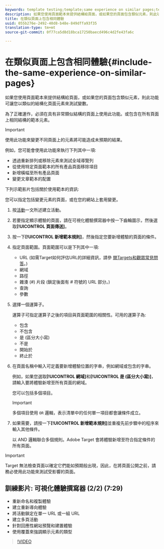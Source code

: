 ```yaml
---
keywords: template testing;template;same experience on similar pages;template test
description: 如果您使用頁面範本來提供結構給頁面，或如果您的頁面包含類似元素，則此功能可讓您以類似的結構化頁面元素來測試變數。
title: 在類似頁面上包含相同體驗
uuid: 055b276e-2492-40d8-b48e-849dffa93f35
translation-type: tm+mt
source-git-commit: 0f77ca5d8d18bca17250baecd496c4d2fe43fa6c

---
```



# 在類似頁面上包含相同體驗{#include-the-same-experience-on-similar-pages}

如果您使用頁面範本來提供結構給頁面，或如果您的頁面包含類似元素，則此功能可讓您以類似的結構化頁面元素來測試變數。

為了正確運作，必須在具有非常類似結構的頁面上使用此功能。或包含在所有頁面上相同結構的範本元素。

>[!IMPORTANT]
>
>使用此功能來變更不同頁面上的元素將可能造成未預期的結果。

例如，您可能會使用此功能來執行下列其中一項:

* 透過重新排列或移除元素來測試全域導覽列
* 從使用特定頁面範本的所有產品頁面移除項目
* 新增橫幅至所有產品頁面
* 變更文章範本的配置

下列示範影片包括關於使用範本的資訊:

您可以指定包括變更元素的頁面，或在您的網站上套用變更。

1. 按[活動](../../c-activities/activities.md#concept_D317A95A1AB54674BA7AB65C7985BA03)一文所述建立活動。
1. 若要指定顯示體驗的頁面，請在可視化體驗撰寫器中按一下齒輪圖示，然後選取&#x200B;**[!UICONTROL 頁面傳送]**。
1. 按一下&#x200B;**[!UICONTROL 新增範本規則]**，然後指定您要新增體驗的頁面的條件。

1. 指定頁面範圍。頁面範圍可以是下列其中一項:

   * URL (如需Target如何評估URL的詳細資訊，請參 [閱Targets和觀眾常見問答](/help/c-target/c-troubleshooting-targets-and-audiences/troubleshooting-targets-and-audiences.md)。)
   * 網域
   * 路徑
   * 雜湊 (#) 片段 (鎖定後面有 # 符號的 URL 部分。)
   * 查詢
   * 參數

1. 選擇一個運算子。

   運算子可指定運算子之後的項目與頁面範圍的相關性。可用的運算子為:

   * 包含
   * 不包含
   * 是 (區分大小寫)
   * 不是
   * 開始於
   * 終止於

1. 在頁面名稱中輸入可定義要新增體驗位置的字串，例如網域或包含的字串。

   例如，如果您選取&#x200B;**[!UICONTROL 網域]**&#x200B;和&#x200B;**[!UICONTROL 是 (區分大小寫)]**，請輸入要將體驗新增至所有頁面的網域。

   您可以包括多個項目。

   >[!IMPORTANT]
   >
   >多個項目使用 `OR` 邏輯，表示清單中的任何單一項目都會讓條件成立。

1. 如果需要，請按一下&#x200B;**[!UICONTROL 新增範本規則]**&#x200B;並重複先前步驟中的程序來輸入其他條件。

   以 AND 邏輯聯合多個規則。Adobe Target 會將體驗新增至符合指定條件的所有頁面。

>[!IMPORTANT]
>
> Target 無法檢查頁面以確定它們能如預期般出現，因此，在將頁面公開之前，請務必使用此功能來測試受影響的頁面。

## 訓練影片: 可視化體驗撰寫器 (2/2) (7:29)

* 重新命名和複製體驗
* 建立重新導向體驗
* 將活動鎖定在單一 URL 或一組 URL
* 建立多頁活動
* 針對回應性網站預覽和建置體驗
* 使用覆蓋來強調顯示元素的類型

>[!VIDEO](https://video.tv.adobe.com/v/17401?captions=chi_hant)